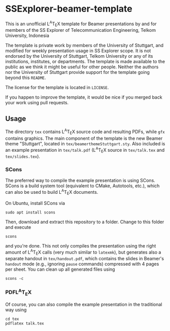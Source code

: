 # SSExplorer-beamer-template

This is an unofficial L<sup>A</sup>T<sub>E</sub>X template for Beamer
presentations by and for members of the SS Explorer of Telecommunication Engineering, Telkom University, Indonesia

The template is private work by members of the University of Stuttgart, and modified for weekly presentation usage in SS Explorer scope.
It is not endorsed by the University of Stuttgart, Telkom University or any of its
institutions, institutes, or departments.
The template is made available to the public as we think it might
be useful for other people.
Neither the authors nor the University of Stuttgart provide support
for the template going beyond this `README`.

The license for the template is located in `LICENSE`.

If you happen to improve the template, it would be nice if you merged
back your work using pull requests.

## Usage

The directory `tex` contains L<sup>A</sup>T<sub>E</sub>X source code
and resulting PDFs, while `gfx` contains graphics.
The main component of the template is the new Beamer theme "Stuttgart",
located in `tex/beamerthemeStuttgart.sty`.
Also included is an example presentation in `tex/talk.pdf`
(L<sup>A</sup>T<sub>E</sub>X source in
`tex/talk.tex` and `tex/slides.tex`).

### SCons

The preferred way to compile the example presentation is using SCons.
SCons is a build system tool (equivalent to CMake, Autotools, etc.),
which can also be used to build L<sup>A</sup>T<sub>E</sub>X
documents.

On Ubuntu, install SCons via
```
sudo apt install scons
```
Then, download and extract this repository to a folder.
Change to this folder and execute
```
scons
```
and you're done.
This not only compiles the presentation using the right amount of
L<sup>A</sup>T<sub>E</sub>X calls (very much similar to `latexmk`),
but generates also a separate handout in `tex/handout.pdf`,
which contains the slides in Beamer's `handout` mode
(e.g., ignoring `pause` commands) compressed with 4 pages per sheet.
You can clean up all generated files using
```
scons -c
```

### PDFL<sup>A</sup>T<sub>E</sub>X

Of course, you can also compile the example presentation in the
traditional way using
```
cd tex
pdflatex talk.tex
```
